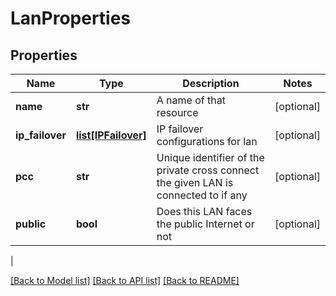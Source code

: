 # LanProperties

## Properties
| Name | Type | Description | Notes |
------------ | ------------- | ------------- | -------------
| **name** | **str** | A name of that resource | [optional] 
**ip_failover** | [**list[IPFailover]**](IPFailover.md) | IP failover configurations for lan | [optional] 
**pcc** | **str** | Unique identifier of the private cross connect the given LAN is connected to if any | [optional] 
**public** | **bool** | Does this LAN faces the public Internet or not | [optional] 
 |

[[Back to Model list]](../README.md#documentation-for-models) [[Back to API list]](../README.md#documentation-for-api-endpoints) [[Back to README]](../README.md)


